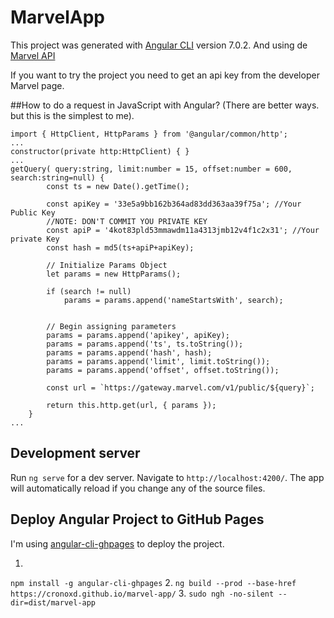 # MarvelApp

This project was generated with [Angular CLI](https://github.com/angular/angular-cli) version 7.0.2.
And using de [Marvel API](https://developer.marvel.com/)

If you want to try the project you need to get an api key from the developer Marvel page.

##How to do a request in JavaScript with Angular? (There are better ways. but this is the simplest to me).

```
import { HttpClient, HttpParams } from '@angular/common/http';
...
constructor(private http:HttpClient) { }
...
getQuery( query:string, limit:number = 15, offset:number = 600, search:string=null) {
        const ts = new Date().getTime();
        
        const apiKey = '33e5a9bb162b364ad83dd363aa39f75a'; //Your Public Key
        //NOTE: DON'T COMMIT YOU PRIVATE KEY
        const apiP = '4kot83pld53mmawdm11a4313jmb12v4f1c2x31'; //Your private Key
        const hash = md5(ts+apiP+apiKey);

        // Initialize Params Object
        let params = new HttpParams();

        if (search != null) 
            params = params.append('nameStartsWith', search);


        // Begin assigning parameters
        params = params.append('apikey', apiKey);
        params = params.append('ts', ts.toString());
        params = params.append('hash', hash);
        params = params.append('limit', limit.toString());
        params = params.append('offset', offset.toString());
        
        const url = `https://gateway.marvel.com/v1/public/${query}`;
        
        return this.http.get(url, { params });
    }
...
```

## Development server

Run `ng serve` for a dev server. Navigate to `http://localhost:4200/`. The app will automatically reload if you change any of the source files.

## Deploy Angular Project to GitHub Pages

I'm using [angular-cli-ghpages](https://github.com/angular-schule/angular-cli-ghpages) to deploy the project.

1.
`npm install -g angular-cli-ghpages`
2.
`ng build --prod --base-href https://cronoxd.github.io/marvel-app/`
3.
`sudo ngh -no-silent --dir=dist/marvel-app`